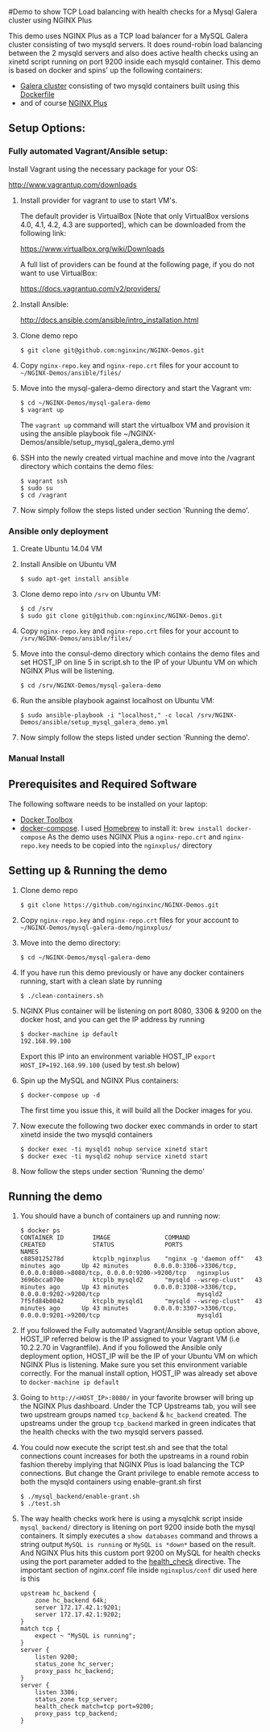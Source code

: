 #Demo to show TCP Load balancing with health checks for a Mysql Galera cluster using NGINX Plus

This demo uses NGINX Plus as a TCP load balancer for a MySQL Galera cluster consisting of two mysqld servers. It does round-robin load balancing between the 2 mysqld servers and also does active health checks using an xinetd script running on port 9200 inside each mysqld container. This demo is based on docker and spins' up the following containers:

* [Galera cluster](http://galeracluster.com/products/) consisting of two mysqld containers built using this [Dockerfile](https://github.com/nginxinc/NGINX-Demos/blob/master/mysql-galera-demo/mysql_backend/Dockerfile)
* and of course [NGINX Plus](http://www.nginx.com/products)

## Setup Options:

### Fully automated Vagrant/Ansible setup:

Install Vagrant using the necessary package for your OS:

http://www.vagrantup.com/downloads

1. Install provider for vagrant to use to start VM's.  

     The default provider is VirtualBox [Note that only VirtualBox versions 4.0, 4.1, 4.2, 4.3 are supported], which can be downloaded from the following link:

     https://www.virtualbox.org/wiki/Downloads

     A full list of providers can be found at the following page, if you do not want to use VirtualBox:

     https://docs.vagrantup.com/v2/providers/

1. Install Ansible:

     http://docs.ansible.com/ansible/intro_installation.html

1. Clone demo repo

     ```$ git clone git@github.com:nginxinc/NGINX-Demos.git```

1. Copy ```nginx-repo.key``` and ```nginx-repo.crt``` files for your account to ```~/NGINX-Demos/ansible/files/```

1. Move into the mysql-galera-demo directory and start the Vagrant vm:

     ```
     $ cd ~/NGINX-Demos/mysql-galera-demo
     $ vagrant up
     ```
     The ```vagrant up``` command will start the virtualbox VM and provision it using the ansible playbook file ~/NGINX-Demos/ansible/setup_mysql_galera_demo.yml

1. SSH into the newly created virtual machine and move into the /vagrant directory which contains the demo files:

     ```
     $ vagrant ssh
     $ sudo su
     $ cd /vagrant
     ```

1. Now simply follow the steps listed under section 'Running the demo'.


### Ansible only deployment

1. Create Ubuntu 14.04 VM

1. Install Ansible on Ubuntu VM

     ```
     $ sudo apt-get install ansible
     ```

1. Clone demo repo into ```/srv``` on Ubuntu VM:

     ```
     $ cd /srv
     $ sudo git clone git@github.com:nginxinc/NGINX-Demos.git
     ```

1. Copy ```nginx-repo.key``` and ```nginx-repo.crt``` files for your account to ```/srv/NGINX-Demos/ansible/files/```

1. Move into the consul-demo directory which contains the demo files and set HOST_IP on line 5 in script.sh to the IP of your Ubuntu VM on which NGINX Plus will be listening.
     ```
     $ cd /srv/NGINX-Demos/mysql-galera-demo
     ```

1. Run the ansible playbook against localhost on Ubuntu VM:

     ```
     $ sudo ansible-playbook -i "localhost," -c local /srv/NGINX-Demos/ansible/setup_mysql_galera_demo.yml
     ```

1. Now simply follow the steps listed under section 'Running the demo'.


### Manual Install

## Prerequisites and Required Software

The following software needs to be installed on your laptop:

* [Docker Toolbox](https://www.docker.com/docker-toolbox)
* [docker-compose](https://docs.docker.com/compose/install). I used [Homebrew](http://brew.sh) to install it: `brew install docker-compose`
As the demo uses NGINX Plus a `nginx-repo.crt` and `nginx-repo.key` needs to be copied into the `nginxplus/` directory

## Setting up & Running the demo

1. Clone demo repo

     ```$ git clone https://github.com/nginxinc/NGINX-Demos.git```

1. Copy ```nginx-repo.key``` and ```nginx-repo.crt``` files for your account to ```~/NGINX-Demos/mysql-galera-demo/nginxplus/```

1. Move into the demo directory:

     ```
     $ cd ~/NGINX-Demos/mysql-galera-demo
     ```

1. If you have run this demo previously or have any docker containers running, start with a clean slate by running
    ```
    $ ./clean-containers.sh
    ```

1. NGINX Plus container will be listening on port 8080, 3306 & 9200 on the docker host, and you can get the IP address by running 
     ```
     $ docker-machine ip default
     192.168.99.100
     ```
     Export this IP into an environment variable HOST_IP `export HOST_IP=192.168.99.100` (used by test.sh below)

1. Spin up the MySQL and NGINX Plus containers: 
	 ```
     $ docker-compose up -d
     ```
     The first time you issue this, it will build all the Docker images for you.

1. Now execute the following two docker exec commands in order to start xinetd inside the two mysqld containers
     ```
     $ docker exec -ti mysqld1 nohup service xinetd start
     $ docker exec -ti mysqld2 nohup service xinetd start
     ```

1. Now follow the steps under section 'Running the demo'

## Running the demo

1. You should have a bunch of containers up and running now:
	 ```
	 $ docker ps
	 CONTAINER ID        IMAGE               COMMAND                  CREATED             STATUS              PORTS                                                                    NAMES
	 c8850125278d        ktcplb_nginxplus    "nginx -g 'daemon off"   43 minutes ago      Up 42 minutes       0.0.0.0:3306->3306/tcp, 0.0.0.0:8080->8080/tcp, 0.0.0.0:9200->9200/tcp   nginxplus
	 3696bcca070e        ktcplb_mysqld2      "mysqld --wsrep-clust"   43 minutes ago      Up 43 minutes       0.0.0.0:3308->3306/tcp, 0.0.0.0:9202->9200/tcp                           mysqld2
	 7f5fd84b0042        ktcplb_mysqld1      "mysqld --wsrep-clust"   43 minutes ago      Up 43 minutes       0.0.0.0:3307->3306/tcp, 0.0.0.0:9201->9200/tcp                           mysqld1
	 ```

1. If you followed the Fully automated Vagrant/Ansible setup option above, HOST_IP referred below is the IP assigned to your Vagrant VM (i.e 10.2.2.70 in Vagrantfile). And if you followed the Ansible only deployment option, HOST_IP will be the IP of your Ubuntu VM on which NGINX Plus is listening. Make sure you set this environment variable correctly. For the manual install option, HOST_IP was already set above to `docker-machine ip default`

1. Going to `http://<HOST_IP>:8080/` in your favorite browser will bring up the NGINX Plus dashboard. Under the TCP Upstreams tab, you will see two upstream groups named `tcp_backend` & `hc_backend` created. The upstreams under the group `tcp_backend` marked in green indicates that the health checks with the two mysqld servers passed.

1. You could now execute the script test.sh and see that the total connections count increases for both the upstreams in a round robin fashion thereby implying that NGINX Plus is load balancing the TCP connections. But change the Grant privilege to enable remote access to both the mysqld containers using enable-grant.sh first

	 ```
	 $ ./mysql_backend/enable-grant.sh
	 $ ./test.sh
	 ```

1. The way health checks work here is using a mysqlchk script inside `mysql_backend/` directory is litening on port 9200 inside both the mysql containers. It simply executes a `show databases` command and throws a string output `MySQL is running` or `MySQL is *down*` based on the result. And NGINX Plus hits this custom port 9200 on MySQL for health checks using the port parameter added to the [health_check](http://nginx.org/en/docs/http/ngx_http_upstream_module.html#health_check) directive. The important section of nginx.conf file inside `nginxplus/conf` dir used here is this
	 ```
	 upstream hc_backend {
         zone hc_backend 64k;
         server 172.17.42.1:9201;
         server 172.17.42.1:9202;
     }
     match tcp {
         expect ~ "MySQL is running";
     }
     server {
         listen 9200;
         status_zone hc_server;
         proxy_pass hc_backend;
     }
     server {
         listen 3306;
         status_zone tcp_server;
         health_check match=tcp port=9200;
         proxy_pass tcp_backend;
     }
	 ```
